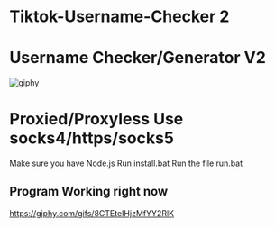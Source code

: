 # Tiktok-Username-Checker 2

# Username Checker/Generator V2
![giphy](https://github.com/user-attachments/assets/3026f9a3-72fe-42f4-852b-02d11f7d132e)


# Proxied/Proxyless Use socks4/https/socks5

Make sure you have Node.js 
Run install.bat 
Run the file run.bat

## Program Working right now

https://giphy.com/gifs/8CTEteIHjzMfYY2RlK

